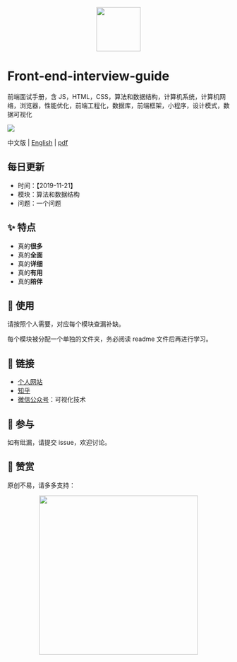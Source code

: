 <p align="center">
  <a href="http://www.kurryluo.com/">
    <img width="100" src="https://github.com/kurryluo/front-end-interview-guide/raw/master/MEDIA/logo.jpg">
  </a>
</p>

# Front-end-interview-guide

前端面试手册，含 JS，HTML，CSS，算法和数据结构，计算机系统，计算机网络，浏览器，性能优化，前端工程化，数据库，前端框架，小程序，设计模式，数据可视化

![](https://github.com/kurryluo/front-end-interview-guide/raw/master/MEDIA/outline.png)

 中文版 | [English](./README-EN.md) | [pdf]()
 
## 每日更新
 - 时间：【2019-11-21】
 - 模块：算法和数据结构
 - 问题：一个问题

## ✨ 特点

- 真的**很多**
- 真的**全面**
- 真的**详细**
- 真的**有用**
- 真的**陪伴**

## 🔨 使用

请按照个人需要，对应每个模块查漏补缺。

每个模块被分配一个单独的文件夹，务必阅读 readme 文件后再进行学习。

## 🔗 链接

- [个人网站](http://www.kurryluo.com/)
- [知乎](https://www.zhihu.com/people/kurryluo/activities)
- [微信公众号](https://mp.weixin.qq.com/s/O51fpa_UMSGYJ34QalY9Ug)：可视化技术

## 🤝 参与

如有纰漏，请提交 issue，欢迎讨论。

## 🍗 赞赏

原创不易，请多多支持：

<p align="center">
   <img width="360" src="https://github.com/kurryluo/front-end-interview-guide/raw/master/MEDIA/compliment.png">
</p>

